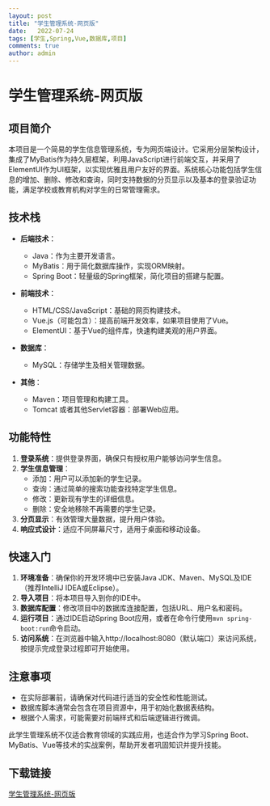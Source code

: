 ```yaml
---
layout: post
title: "学生管理系统-网页版"
date:   2022-07-24
tags: [学生,Spring,Vue,数据库,项目]
comments: true
author: admin
---
```

# 学生管理系统-网页版

## 项目简介

本项目是一个简易的学生信息管理系统，专为网页端设计。它采用分层架构设计，集成了MyBatis作为持久层框架，利用JavaScript进行前端交互，并采用了ElementUI作为UI框架，以实现优雅且用户友好的界面。系统核心功能包括学生信息的增加、删除、修改和查询，同时支持数据的分页显示以及基本的登录验证功能，满足学校或教育机构对学生的日常管理需求。

## 技术栈

- **后端技术**：
  - Java：作为主要开发语言。
  - MyBatis：用于简化数据库操作，实现ORM映射。
  - Spring Boot：轻量级的Spring框架，简化项目的搭建与配置。
  
- **前端技术**：
  - HTML/CSS/JavaScript：基础的网页构建技术。
  - Vue.js（可能包含）：提高前端开发效率，如果项目使用了Vue。
  - ElementUI：基于Vue的组件库，快速构建美观的用户界面。
  
- **数据库**：
  - MySQL：存储学生及相关管理数据。
  
- **其他**：
  - Maven：项目管理和构建工具。
  - Tomcat 或者其他Servlet容器：部署Web应用。

## 功能特性

1. **登录系统**：提供登录界面，确保只有授权用户能够访问学生信息。
2. **学生信息管理**：
   - 添加：用户可以添加新的学生记录。
   - 查询：通过简单的搜索功能查找特定学生信息。
   - 修改：更新现有学生的详细信息。
   - 删除：安全地移除不再需要的学生记录。
3. **分页显示**：有效管理大量数据，提升用户体验。
4. **响应式设计**：适应不同屏幕尺寸，适用于桌面和移动设备。

## 快速入门

1. **环境准备**：确保你的开发环境中已安装Java JDK、Maven、MySQL及IDE（推荐IntelliJ IDEA或Eclipse）。
2. **导入项目**：将本项目导入到你的IDE中。
3. **数据库配置**：修改项目中的数据库连接配置，包括URL、用户名和密码。
4. **运行项目**：通过IDE启动Spring Boot应用，或者在命令行使用`mvn spring-boot:run`命令启动。
5. **访问系统**：在浏览器中输入http://localhost:8080（默认端口）来访问系统，按提示完成登录过程即可开始使用。

## 注意事项

- 在实际部署前，请确保对代码进行适当的安全性和性能测试。
- 数据库脚本通常会包含在项目资源中，用于初始化数据表结构。
- 根据个人需求，可能需要对前端样式和后端逻辑进行微调。

此学生管理系统不仅适合教育领域的实践应用，也适合作为学习Spring Boot、MyBatis、Vue等技术的实战案例，帮助开发者巩固知识并提升技能。

## 下载链接

[学生管理系统-网页版](https://pan.quark.cn/s/18fae619ee7c)